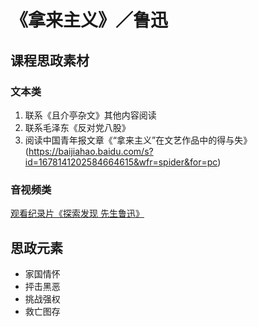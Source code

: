 # 《拿来主义》／鲁迅

## 课程思政素材

### 文本类

1. 联系《且介亭杂文》其他内容阅读
2. 联系毛泽东《反对党八股》
3. 阅读中国青年报文章《“拿来主义”在文艺作品中的得与失》(https://baijiahao.baidu.com/s?id=1678141202584664615&wfr=spider&for=pc)

### 音视频类

[观看纪录片《探索发现 先生鲁迅》](https://www.bilibili.com/video/av37588135/?vd_source=1ef55748c84394db19b368736514b6c5)

## 思政元素

- 家国情怀
- 抨击黑恶
- 挑战强权
- 救亡图存


